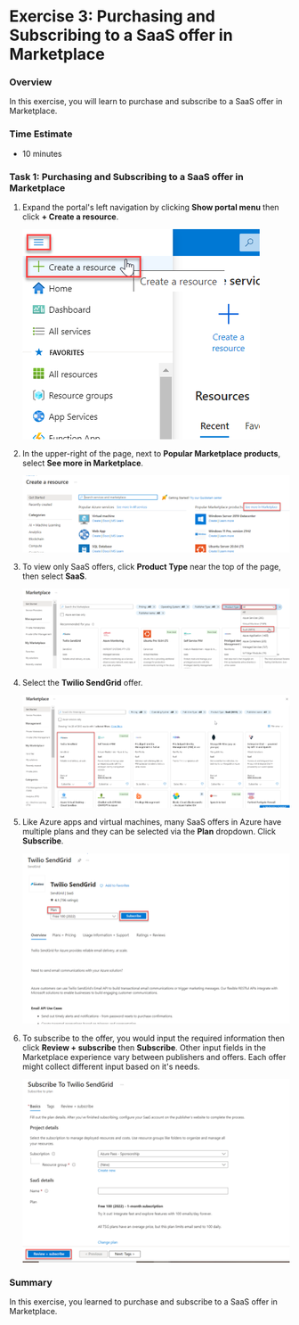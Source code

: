 # Exercise 3: Purchasing and Subscribing to a SaaS offer in Marketplace

### Overview

In this exercise, you will learn to purchase and subscribe to a SaaS offer in Marketplace.

### Time Estimate

- 10 minutes

### Task 1: Purchasing and Subscribing to a SaaS offer in Marketplace

1. Expand the portal's left navigation by clicking **Show portal menu** then click **+ Create a resource**.

    ![](Exercise3Images/media/ExpandPortal.png)

2. In the upper-right of the page, next to **Popular Marketplace products**, select **See more in Marketplace**.

    ![](Exercise3Images/media/SeeMore.png)

3. To view only SaaS offers, click **Product Type** near the top of the page, then select **SaaS**.

    ![](Exercise3Images/media/FilterSaaS.png)

4. Select the **Twilio SendGrid** offer. 

    ![](Exercise3Images/media/SelectTwilio.png)

5. Like Azure apps and virtual machines, many SaaS offers in Azure have multiple plans and they can be selected via the **Plan** dropdown. Click **Subscribe**. 

    ![](Exercise3Images/media/Plans.png)

6. To subscribe to the offer, you would input the required information then click **Review + subscribe** then **Subscribe**. Other input fields in the Marketplace experience vary between publishers and offers. Each offer might collect different input based on it's needs.

    ![](Exercise3Images/media/Input.png)

### Summary

In this exercise, you learned to purchase and subscribe to a SaaS offer in Marketplace.